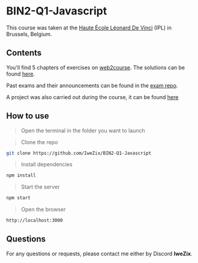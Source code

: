 # BIN2-Q1-Javascript

This course was taken at the [Haute École Léonard De Vinci](https://www.vinci.be/fr) (IPL) in Brussels, Belgium.

## Contents

You'll find 5 chapters of exercises on [web2course](https://e-vinci.github.io/web2/). The solutions can be found [here](https://github.com/IweZix/BIN2-Q1-Javascript/tree/main/exercices).

Past exams and their announcements can be found in the [exam repo](https://github.com/IweZix/BIN2-Q1-Javascript/tree/main/examens).

A project was also carried out during the course, it can be found [here](https://github.com/IweZix/BIN2-Q1-Javascript/tree/main/projet)

## How to use

> Open the terminal in the folder you want to launch

> Clone the repo
```bash
git clone https://github.com/IweZix/BIN2-Q1-Javascript
```

> Install dependencies
```bash
npm install
```

> Start the server
```bash
npm start
```

> Open the browser
```bash
http://localhost:3000
```

## Questions
For any questions or requests, please contact me either by Discord **IweZix**.
